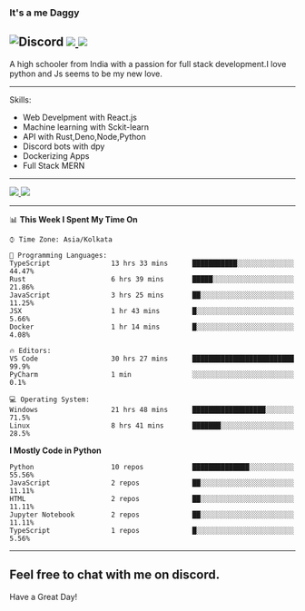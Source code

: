 
### It's a me Daggy

![Discord](https://img.shields.io/discord/491175207122370581?color=black&label=Discord&logo=discord) ![](https://img.shields.io/endpoint?url=https://dev.discordprofiles.me/api/badge/vscode/491174779278065689)<a href="https://github.com/Daggy1234">
  <img src="https://komarev.com/ghpvc/?username=Daggy1234&style=flat-square" />
</a>
 ----

A high schooler from India with a passion for full stack development.I love python and Js seems to be my new love. 

-----

Skills:

- Web Develpment with React.js
- Machine learning with Sckit-learn
- API with Rust,Deno,Node,Python
- Discord bots with dpy
- Dockerizing Apps
- Full Stack MERN

-----
<a href="https://github.com/Daggy1234">
  <img src="https://github-readme-stats.vercel.app/api?username=Daggy1234&show_icons=true&hide_border=true" />
</a><a href="https://github.com/Daggy1234">
  <img src="https://github-readme-stats.vercel.app/api/top-langs/?username=Daggy1234&layout=compact" />
</a>

---

<!--START_SECTION:waka-->
📊 **This Week I Spent My Time On** 

```text
⌚︎ Time Zone: Asia/Kolkata

💬 Programming Languages: 
TypeScript               13 hrs 33 mins      ███████████░░░░░░░░░░░░░░   44.47% 
Rust                     6 hrs 39 mins       █████░░░░░░░░░░░░░░░░░░░░   21.86% 
JavaScript               3 hrs 25 mins       ██░░░░░░░░░░░░░░░░░░░░░░░   11.25% 
JSX                      1 hr 43 mins        █░░░░░░░░░░░░░░░░░░░░░░░░   5.66% 
Docker                   1 hr 14 mins        █░░░░░░░░░░░░░░░░░░░░░░░░   4.08%

🔥 Editors: 
VS Code                  30 hrs 27 mins      █████████████████████████   99.9% 
PyCharm                  1 min               ░░░░░░░░░░░░░░░░░░░░░░░░░   0.1%

💻 Operating System: 
Windows                  21 hrs 48 mins      ██████████████████░░░░░░░   71.5% 
Linux                    8 hrs 41 mins       ███████░░░░░░░░░░░░░░░░░░   28.5%

```

**I Mostly Code in Python** 

```text
Python                   10 repos            ██████████████░░░░░░░░░░░   55.56% 
JavaScript               2 repos             ██░░░░░░░░░░░░░░░░░░░░░░░   11.11% 
HTML                     2 repos             ██░░░░░░░░░░░░░░░░░░░░░░░   11.11% 
Jupyter Notebook         2 repos             ██░░░░░░░░░░░░░░░░░░░░░░░   11.11% 
TypeScript               1 repos             █░░░░░░░░░░░░░░░░░░░░░░░░   5.56%

```



<!--END_SECTION:waka-->

---

Feel free to chat with me on discord.
-----
Have a Great Day!
